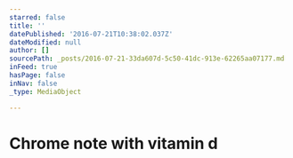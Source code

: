 ```yaml
---
starred: false
title: ''
datePublished: '2016-07-21T10:38:02.037Z'
dateModified: null
author: []
sourcePath: _posts/2016-07-21-33da607d-5c50-41dc-913e-62265aa07177.md
inFeed: true
hasPage: false
inNav: false
_type: MediaObject

---
```

# Chrome note with vitamin d